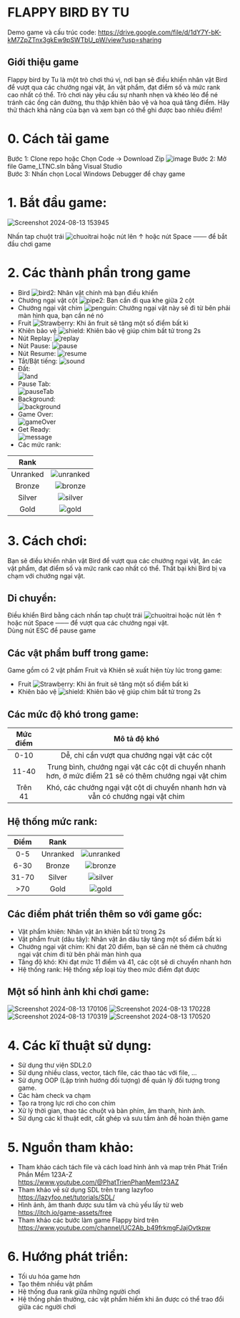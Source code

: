 
# FLAPPY BIRD BY TU
Demo game và cấu trúc code: https://drive.google.com/file/d/1dY7Y-bK-kM7ZpZTnx3gkEw9pSWTbU_pW/view?usp=sharing
## Giới thiệu game
Flappy bird by Tu là một trò chơi thú vị, nơi bạn sẽ điều khiển nhân vật Bird để vượt qua các chướng ngại vật, ăn vật phẩm, đạt điểm số và mức rank cao nhất có thể. Trò chơi này yêu cầu sự nhanh nhẹn và khéo léo để né tránh các ống cản đường, thu thập khiên bảo vệ và hoa quả tăng điểm. Hãy thử thách khả năng của bạn và xem bạn có thể ghi được bao nhiêu điểm!

# 0. Cách tải game
Bước 1: Clone repo hoặc Chọn Code -> Download Zip
![image](https://github.com/user-attachments/assets/03b24570-3239-4874-8a8c-b93cc6a1fbce)
Bước 2: Mở file Game_LTNC.sln bằng Visual Studio  
Bước 3: Nhấn chọn Local Windows Debugger để chạy game

# 1. Bắt đầu game:
![Screenshot 2024-08-13 153945](https://github.com/user-attachments/assets/f337329d-78a2-43ac-bbc3-23d46d641f12)

Nhấn tap chuột trái ![chuoitrai](https://github.com/user-attachments/assets/78c289d5-a7a1-4fc5-82e3-f8dc792010e9) hoặc nút lên ↑ hoặc nút Space ─── để bắt đầu chơi game
# 2. Các thành phần trong game
* Bird ![bird2](https://github.com/user-attachments/assets/31fb1bcf-925c-49b0-9f06-de06c507a5c3): Nhân vật chính mà bạn điều khiển  
* Chướng ngại vật cột ![pipe2](https://github.com/user-attachments/assets/179941dc-42b1-4d96-a15e-2ecae4a15cad): Bạn cần đi qua khe giữa 2 cột  
* Chướng ngại vật chim ![penguin](https://github.com/user-attachments/assets/4207a32d-2b3c-4959-bb6c-d0e4123add62): Chướng ngại vật này sẽ đi từ bên phải màn hình qua, bạn cần né nó  
* Fruit ![Strawberry](https://github.com/user-attachments/assets/61c793a0-7e7d-49c1-8b12-d2eb2e1dc0c0): Khi ăn fruit sẽ tăng một số điểm bất kì  
* Khiên bảo vệ ![shield](https://github.com/user-attachments/assets/4e60dc2d-37dd-4fb1-b576-b892c8da3992): Khiên bảo vệ giúp chim bất tử trong 2s  
* Nút Replay: ![replay](https://github.com/user-attachments/assets/3d2e511d-e5fe-4f57-b577-3757dbd63c23)  
* Nút Pause: ![pause](https://github.com/user-attachments/assets/3d2565bb-5d92-4fbf-9b90-a9abbe76d9d9)  
* Nút Resume: ![resume](https://github.com/user-attachments/assets/35dbb3ca-cc5a-4c50-b463-49f6b11f6484)  
* Tắt/Bật tiếng: ![sound](https://github.com/user-attachments/assets/9c7695ed-3a2f-4e09-8f1c-61ad5850becd)  
* Đất:  
![land](https://github.com/user-attachments/assets/9b4d9eb3-066f-4c46-b507-c5271a097726)
* Pause Tab:  
![pauseTab](https://github.com/user-attachments/assets/55068d52-d691-4dae-b769-4328a136aea4)
* Background:  
![background](https://github.com/user-attachments/assets/dfe18e31-2b94-426e-a5d9-d9ddf82b7c58)
* Game Over:  
![gameOver](https://github.com/user-attachments/assets/f3ff8993-bf85-4ccc-8d02-4dd71573132a)
* Get Ready:  
![message](https://github.com/user-attachments/assets/fa6cf38a-e997-42cc-a418-6baa21b3fac5)
* Các mức rank:

|       Rank       |              |
| :------------:|:-------------:|
|    Unranked          |  ![unranked](https://github.com/user-attachments/assets/5e38b102-0a60-4c13-a55f-5166bd8f778c)|
|     Bronze         |        ![bronze](https://github.com/user-attachments/assets/08a55635-9a35-4b0e-b54f-95ef34947813)      |
|     Silver         |    ![silver](https://github.com/user-attachments/assets/671b94c6-638f-449c-b6bc-0364dcf0ca1c)|
|     Gold        |   ![gold](https://github.com/user-attachments/assets/6107d9b8-ac17-4dc8-af8b-2a865f0933ba)|

# 3. Cách chơi:
Bạn sẽ điều khiển nhân vật Bird để vượt qua các chướng ngại vật, ăn các vật phẩm, đạt điểm số và mức rank cao nhất có thể. Thất bại khi Bird bị va chạm với chướng ngại vật.
## Di chuyển:  
Điều khiển Bird bằng cách nhấn tap chuột trái ![chuoitrai](https://github.com/user-attachments/assets/78c289d5-a7a1-4fc5-82e3-f8dc792010e9) hoặc nút lên ↑ hoặc nút Space ─── để vượt qua các chướng ngại vật.  
Dùng nút ESC để pause game
## Các vật phẩm buff trong game:
Game gồm có 2 vật phẩm Fruit và Khiên sẽ xuất hiện tùy lúc trong game:
* Fruit ![Strawberry](https://github.com/user-attachments/assets/61c793a0-7e7d-49c1-8b12-d2eb2e1dc0c0): Khi ăn fruit sẽ tăng một số điểm bất kì
* Khiên bảo vệ ![shield](https://github.com/user-attachments/assets/4e60dc2d-37dd-4fb1-b576-b892c8da3992): Khiên bảo vệ giúp chim bất tử trong 2s
## Các mức độ khó trong game:
|       Mức điểm       |      Mô tả độ khó        |
| :------------:|:-------------:|
|    0-10         |  Dễ, chỉ cần vượt qua chướng ngại vật các cột|
|     11-40         |        Trung bình, chướng ngại vật các cột di chuyển nhanh hơn, ở mức điểm 21 sẽ có thêm chướng ngại vật chim    |
|     Trên 41         |    Khó, các chướng ngại vật cột di chuyển nhanh hơn và vẫn có chướng ngại vật chim|
## Hệ thống mức rank:
|Điểm |       Rank       |              |
|:------------:| :------------:|:-------------:|
|0-5|    Unranked          |  ![unranked](https://github.com/user-attachments/assets/5e38b102-0a60-4c13-a55f-5166bd8f778c)|
|6-30|     Bronze         |        ![bronze](https://github.com/user-attachments/assets/08a55635-9a35-4b0e-b54f-95ef34947813)      |
|31-70|     Silver         |    ![silver](https://github.com/user-attachments/assets/671b94c6-638f-449c-b6bc-0364dcf0ca1c)|
|>70|     Gold        |   ![gold](https://github.com/user-attachments/assets/6107d9b8-ac17-4dc8-af8b-2a865f0933ba)|
## Các điểm phát triển thêm so với game gốc:
* Vật phẩm khiên: Nhân vật ăn khiên bất tử trong 2s
* Vật phẩm fruit (dâu tây): Nhân vật ăn dâu tây tăng một số điểm bất kì
* Chướng ngại vật chim: Khi đạt 20 điểm, bạn sẽ cần né thêm cả chướng ngại vật chim đi từ bên phải màn hình qua
* Tăng độ khó: Khi đạt mức 11 điểm và 41, các cột sẽ di chuyển nhanh hơn
* Hệ thống rank: Hệ thống xếp loại tùy theo mức điểm đạt được

## Một số hình ảnh khi chơi game:
![Screenshot 2024-08-13 170106](https://github.com/user-attachments/assets/50bb1653-2abd-49e0-bee7-172696d0aa3a)
![Screenshot 2024-08-13 170228](https://github.com/user-attachments/assets/321b6dd9-b2fb-4ed1-9364-acb9d4757b5c)
![Screenshot 2024-08-13 170319](https://github.com/user-attachments/assets/bdb493d4-2a2c-4496-8130-313863d6e7cd)
![Screenshot 2024-08-13 170520](https://github.com/user-attachments/assets/3b288c90-72c9-4187-ae0d-d5adcfbc909a)

# 4. Các kĩ thuật sử dụng:
* Sử dụng thư viện SDL2.0
* Sử dụng nhiều class, vector, tách file, các thao tác với file, ...
* Sử dụng OOP (Lập trình hướng đối tượng) để quản lý đối tượng trong game.
* Các hàm check va chạm
* Tạo ra trọng lực rơi cho con chim
* Xử lý thời gian, thao tác chuột và bàn phím, âm thanh, hình ảnh.
* Sử dụng các kĩ thuật edit, cắt ghép và sưu tầm ảnh để hoàn thiện game

# 5. Nguồn tham khảo:
* Tham khảo cách tách file và cách load hình ảnh và map trên Phát Triển Phần Mềm 123A-Z https://www.youtube.com/@PhatTrienPhanMem123AZ
* Tham khảo về sử dụng SDL trên trang lazyfoo https://lazyfoo.net/tutorials/SDL/
* Hình ảnh, âm thanh được sưu tầm và chủ yếu lấy từ web https://itch.io/game-assets/free
* Tham khảo các bước làm game Flappy bird trên https://www.youtube.com/channel/UC2Ab_b49frkmgFJajOvtkpw
# 6. Hướng phát triển:
* Tối ưu hóa game hơn
* Tạo thêm nhiều vật phẩm
* Hệ thống đua rank giữa những người chơi
* Hệ thống phần thưởng, các vật phẩm hiếm khi ăn được có thể trao đổi giữa các người chơi

















